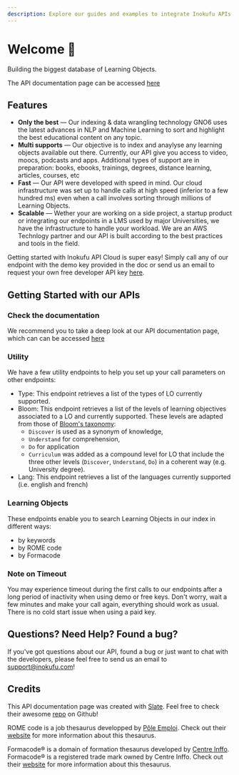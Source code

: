 ```yaml
---
description: Explore our guides and examples to integrate Inokufu APIs.
---
```


# Welcome 🎉



Building the biggest database of Learning Objects.

The API documentation page can be accessed [here](https://inokufu.github.io/api/#introduction)

## Features

* **Only the best** — Our indexing & data wrangling technology GNO6 uses the latest advances in NLP and Machine Learning to sort and highlight the best educational content on any topic.
* **Multi supports** — Our objective is to index and anaylyse any learning objects available out there. Currently, our API give you access to video, moocs, podcasts and apps. Additional types of support are in preparation: books, ebooks, trainings, degrees, distance learning, articles, courses, etc
* **Fast** — Our API were developed with speed in mind. Our cloud infrastructure was set up to handle calls at high speed \(inferior to a few hundred ms\) even when a call involves sorting through millions of Learning Objects.
* **Scalable** — Wether your are working on a side project, a startup product or integrating our endpoints in a LMS used by major Universities, we have the infrastructure to handle your workload. We are an AWS Technlogy partner and our API is built according to the best practices and tools in the field.

Getting started with Inokufu API Cloud is super easy! Simply call any of our endpoint with the demo key provided in the doc or send us an email to request your own free developer API key [here](mailto:contact@inokufu.com?subject=Inokufu%20API%20Key%20request&body=Hi,%0D%0A%20%0D%0A%20I%20found%20your%20awesome%20Inokufu%20API%20Cloud%20and%20I%20would%20be%20very%20intersted%20to%20get%20a%20Key!%0D%0A%20%0D%0A%20My%20name%20is%20....%20and%20I'd%20like%20to%20get%20a%20free%20API%20key%20for%20testing%20purpose%20/%20paid%20API%20key%20for%20integrating%20it%20in%20my%20app/project.%20%0D%0A%20%0D%0A%20Regards,%20%0D%0A%20...).

## Getting Started with our APIs

### Check the documentation

We recommend you to take a deep look at our API documentation page, which can can be accessed [here](https://inokufu.github.io/api/#introduction)

### Utility

We have a few utility endpoints to help you set up your call parameters on other endpoints:

* Type: This endpoint retrieves a list of the types of LO currently supported.
* Bloom: This endpoint retrieves a list of the levels of learning objectives associated to a LO and currently supported. These levels are adapted from those of [Bloom's taxonomy](https://en.wikipedia.org/wiki/Bloom%27s_taxonomy):
  * `Discover` is used as a synonym of knowledge, 
  * `Understand` for comprehension,
  * `Do` for application
  * `Curriculum` was added as a compound level for LO that include the three other levels \(`Discover`, `Understand`, `Do`\) in a coherent way \(e.g. University degree\).  
* Lang: This endpoint retrieves a list of the languages currently supported \(i.e. english and french\) 

### Learning Objects

These endpoints enable you to search Learning Objects in our index in different ways:

* by keywords
* by ROME code
* by Formacode

### Note on Timeout

You may experience timeout during the first calls to our endpoints after a long period of inactivity when using demo or free keys. Don't worry, wait a few minutes and make your call again, everything should work as usual. There is no cold start issue when using a paid key.

## Questions? Need Help? Found a bug?

If you've got questions about our API, found a bug or just want to chat with the developers, please feel free to send us an email to [support@inokufu.com](mailto:support@inokufu.com)!

## Credits

This API documentation page was created with [Slate](https://github.com/slatedocs/slate). Feel free to check their awesome [repo](https://github.com/slatedocs/slate) on Github!

ROME code is a job thesaurus developped by [Pôle Emploi](https://www.pole-emploi.fr/accueil). Check out their [website](https://www.pole-emploi.fr/employeur/vos-recrutements/le-rome-et-les-fiches-metiers.html) for more information about this thesaurus.

Formacode® is a domain of formation thesaurus developed by [Centre Inffo](https://formacode.centre-inffo.fr). Formacode® is a registered trade mark owned by Centre Inffo. Check out their [website](https://formacode.centre-inffo.fr) for more information about this thesaurus.

